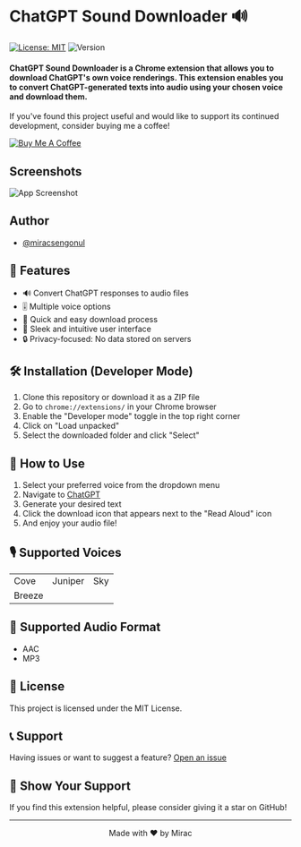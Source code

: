 # ChatGPT Sound Downloader 🔊

[![License: MIT](https://img.shields.io/badge/License-MIT-yellow.svg)](https://opensource.org/licenses/MIT)
![Version](https://img.shields.io/badge/version-1.0.0-blue)

#### ChatGPT Sound Downloader is a Chrome extension that allows you to download ChatGPT's own voice renderings. This extension enables you to convert ChatGPT-generated texts into audio using your chosen voice and download them.

If you've found this project useful and would like to support its continued development, consider buying me a coffee!

[![Buy Me A Coffee](https://www.buymeacoffee.com/assets/img/custom_images/orange_img.png)](https://www.buymeacoffee.com/mi)

## Screenshots

![App Screenshot](screenshot.jpg)


## Author

- [@miracsengonul](https://www.x.com/miracsengonul)

## 🚀 Features

- 🔊 Convert ChatGPT responses to audio files
- 🎚️ Multiple voice options
- 💨 Quick and easy download process
- 🎨 Sleek and intuitive user interface
- 🔒 Privacy-focused: No data stored on servers

## 🛠️ Installation (Developer Mode)

1. Clone this repository or download it as a ZIP file
2. Go to `chrome://extensions/` in your Chrome browser
3. Enable the "Developer mode" toggle in the top right corner
4. Click on "Load unpacked"
5. Select the downloaded folder and click "Select"

## 🔧 How to Use

1. Select your preferred voice from the dropdown menu
2. Navigate to [ChatGPT](https://chatgpt.com/)
3. Generate your desired text
4. Click the download icon that appears next to the "Read Aloud" icon
5. And enjoy your audio file!

## 🎙️ Supported Voices

| |  |  |
| :-------- | :------- | :--------------------
| Cove | Juniper | Sky |
| Breeze|


## 🎵 Supported Audio Format

- AAC
- MP3

## 📝 License

This project is licensed under the MIT License.

## 📞 Support

Having issues or want to suggest a feature? [Open an issue](https://github.com/miracsengonul/chatgpt-sound-downloader/issues)

## 🌟 Show Your Support

If you find this extension helpful, please consider giving it a star on GitHub!


---

<p align="center">Made with ❤️ by Mirac</p>